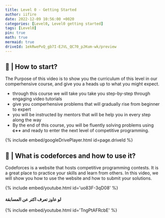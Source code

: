 ```yaml
---
title: Level 0 - Getting Started
author: iifire
date: 2022-12-09 10:56:00 +0020
categories: [Level0, Level0 getting started]
tags: [Level0]
pin: true
math: true
mermaid: true
driveId: 1ekRwePvQ_gb7I-EJVL_QC70_pJKum-wk/preview
---
```


## 🤔 | How to start?

The Purpose of this video is to show you the curriculum of this level in our comperhensive course, and give you a heads up to what you might expect.

- through this course we will take you take you step-by-step through engaging video tutorials
- give you comperhensive problems that will gradually rise from beginner to expert
- you will be instructed by mentors that will be help you in every step along the way
- By the end of this course, you will be fluently solving problems using **c++** and ready
  to enter the next level of competitive programming.

{% include embed/googleDrivePlayer.html id=page.driveId %}

## 🤨 | What is codeforces and how to use it?

Codeforces is a website that hosts competitive programming contests. It is a great place to practice your skills and learn from others. In this video, we will show you how to use the website and how to submit your solutions.

{% include embed/youtube.html id='uo83F-3qD08' %}

#### **لو عاوز تعرف اكتر عن المسابقة**

{% include embed/youtube.html id='TngPtAFRcbE' %}





